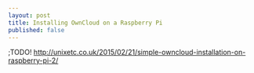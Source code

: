 ```yaml
---
layout: post
title: Installing OwnCloud on a Raspberry Pi
published: false
---
```


;TODO!
http://unixetc.co.uk/2015/02/21/simple-owncloud-installation-on-raspberry-pi-2/
